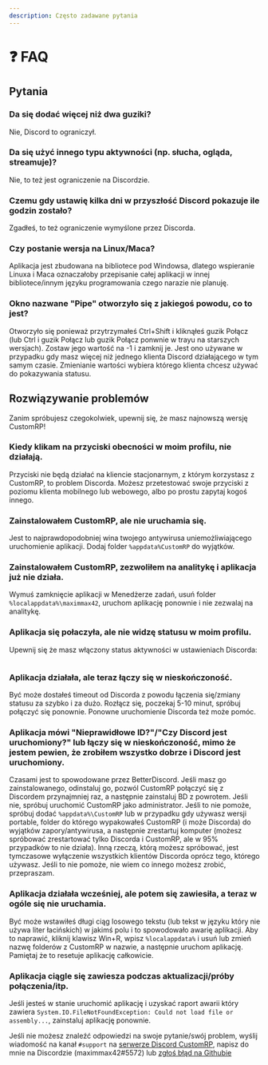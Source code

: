 ```yaml
---
description: Często zadawane pytania
---
```


# ❓ FAQ

## Pytania

### Da się dodać więcej niż dwa guziki?

Nie, Discord to ograniczył.

### Da się użyć innego typu aktywności (np. słucha, ogląda, streamuje)?

Nie, to też jest ograniczenie na Discordzie.

### Czemu gdy ustawię kilka dni w przyszłość Discord pokazuje ile godzin zostało?

Zgadłeś, to też ograniczenie wymyślone przez Discorda.

### Czy postanie wersja na Linux/Maca?

Aplikacja jest zbudowana na bibliotece pod Windowsa, dlatego wspieranie Linuxa i Maca oznaczałoby przepisanie całej aplikacji w innej bibliotece/innym języku programowania czego narazie nie planuję.

### Okno nazwane "Pipe" otworzyło się z jakiegoś powodu, co to jest?

Otworzyło się ponieważ przytrzymałeś Ctrl+Shift i kliknąłeś guzik Połącz (lub Ctrl i guzik Połącz lub guzik Połącz ponwnie w trayu na starszych wersjach). Zostaw jego wartość na -1 i zamknij je. Jest ono używane w przypadku gdy masz więcej niż jednego klienta Discord działającego w tym samym czasie. Zmienianie wartości wybiera którego klienta chcesz używać do pokazywania statusu.

## Rozwiązywanie problemów

Zanim spróbujesz czegokolwiek, upewnij się, że masz najnowszą wersję CustomRP!

### Kiedy klikam na przyciski obecności w moim profilu, nie działają.

Przyciski nie będą działać na kliencie stacjonarnym, z którym korzystasz z CustomRP, to problem Discorda. Możesz przetestować swoje przyciski z poziomu klienta mobilnego lub webowego, albo po prostu zapytaj kogoś innego.

### Zainstalowałem CustomRP, ale nie uruchamia się.

Jest to najprawdopodobniej wina twojego antywirusa uniemożliwiającego uruchomienie aplikacji. Dodaj folder `%appdata%CustomRP` do wyjątków.

### Zainstalowałem CustomRP, zezwoliłem na analitykę i aplikacja już nie działa.

Wymuś zamknięcie aplikacji w Menedżerze zadań, usuń folder `%localappdata%\maximmax42`, uruchom aplikację ponownie i nie zezwalaj na analitykę.

### Aplikacja się połaczyła, ale nie widzę statusu w moim profilu.

Upewnij się że masz włączony status aktywności w ustawieniach Discorda:

<figure><img src="https://user-images.githubusercontent.com/79161805/195936167-0f5cb6b3-8cb6-4474-97d7-a18c301b9e7e.png" alt=""><figcaption></figcaption></figure>

### Aplikacja działała, ale teraz łączy się w nieskończoność.

Być może dostałeś timeout od Discorda z powodu łączenia się/zmiany statusu za szybko i za dużo. Rozłącz się, poczekaj 5-10 minut, spróbuj połączyć się ponownie. Ponowne uruchomienie Discorda też może pomóc.

### Aplikacja mówi "Nieprawidłowe ID?"/"Czy Discord jest uruchomiony?" lub łączy się w nieskończoność, mimo że jestem pewien, że zrobiłem wszystko dobrze i Discord jest uruchomiony.

Czasami jest to spowodowane przez BetterDiscord. Jeśli masz go zainstalowanego, odinstaluj go, pozwól CustomRP połączyć się z Discordem przynajmniej raz, a następnie zainstaluj BD z powrotem. Jeśli nie, spróbuj uruchomić CustomRP jako administrator. Jeśli to nie pomoże, spróbuj dodać `%appdata%\CustomRP` lub w przypadku gdy używasz wersji portable, folder do którego wypakowałeś CustomRP (i może Discorda) do wyjątków zapory/antywirusa, a następnie zrestartuj komputer (możesz spróbować zrestartować tylko Discorda i CustomRP, ale w 95% przypadków to nie działa). Inną rzeczą, którą możesz spróbować, jest tymczasowe wyłączenie wszystkich klientów Discorda oprócz tego, którego używasz. Jeśli to nie pomoże, nie wiem co innego możesz zrobić, przepraszam.

### Aplikacja działała wcześniej, ale potem się zawiesiła, a teraz w ogóle się nie uruchamia.

Być może wstawiłeś długi ciąg losowego tekstu (lub tekst w języku który nie używa liter łacińskich) w jakimś polu i to spowodowało awarię aplikacji. Aby to naprawić, kliknij klawisz Win+R, wpisz `%localappdata%` i usuń lub zmień nazwę folderów z CustomRP w nazwie, a następnie uruchom aplikację. Pamiętaj że to resetuje aplikację całkowicie.

### Aplikacja ciągle się zawiesza podczas aktualizacji/próby połączenia/itp.

Jeśli jesteś w stanie uruchomić aplikację i uzyskać raport awarii który zawiera `System.IO.FileNotFoundException: Could not load file or assembly...`, zainstaluj aplikację ponownie.

Jeśli nie możesz znaleźć odpowiedzi na swoje pytanie/swój problem, wyślij wiadomość na kanał `#support` na [serwerze Discord CustomRP](https://www.customrp.xyz/discordserver), napisz do mnie na Discordzie (maximmax42#5572) lub [zgłoś błąd na Githubie](https://github.com/maximmax42/Discord-CustomRP/issues/new/choose)
